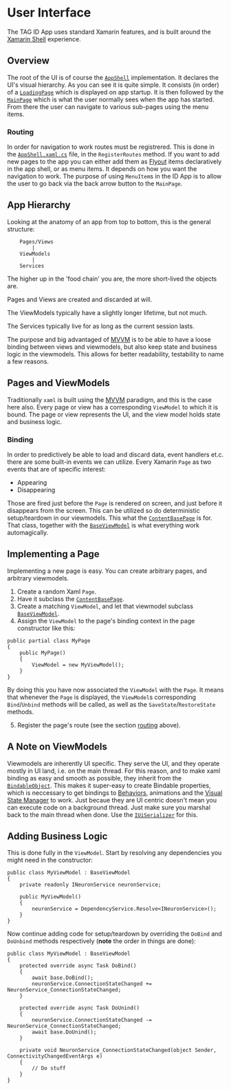 # User Interface #

The TAG ID App uses standard Xamarin features, and is built around the [Xamarin Shell](https://docs.microsoft.com/en-us/xamarin/xamarin-forms/app-fundamentals/shell/) experience.

## Overview ##

The root of the UI is of course the [`AppShell`](../IdApp/IdApp/AppShell.xaml) implementation. It declares the UI's visual hierarchy.
As you can see it is quite simple. It consists (in order) of a [`LoadingPage`](../IdApp/IdApp/Views/LoadingPage.xaml) which is displayed on app startup.
It is then followed by the [`MainPage`](../IdApp/IdApp/Views/MainPage.xaml) which is what the user normally sees when the app has started.
From there the user can navigate to various sub-pages using the menu items.

### Routing ###

In order for navigation to work routes must be registrered. This is done in the [`AppShell.xaml.cs`](../IdApp/IdApp/AppShell.xaml.cs) file, in the `RegisterRoutes` method.
If you want to add new pages to the app you can either add them as [Flyout](https://docs.microsoft.com/en-us/xamarin/xamarin-forms/app-fundamentals/shell/flyout) items declaratively
in the app shell, or as menu items. It depends on how you want the navigation to work. The purpose of using `MenuItem`s in the ID App is to allow the user to go back
via the back arrow button to the `MainPage`.

## App Hierarchy ##

Looking at the anatomy of an app from top to bottom, this is the general structure:
```
    Pages/Views
        |
    ViewModels
        |
    Services	
```

The higher up in the 'food chain' you are, the more short-lived the objects are. 

Pages and Views are created and discarded at will.

The ViewModels typically have a slightly longer lifetime, but not much.

The Services typically live for as long as the current session lasts.

The purpose and big advantaged of [MVVM](https://en.wikipedia.org/wiki/Model%E2%80%93view%E2%80%93viewmodel) is to be able to have a loose binding between views and viewmodels, but also keep state and business logic in the viewmodels. 
This allows for better readability, testability to name a few reasons.

## Pages and ViewModels ##

Traditionally `xaml` is built using the [MVVM](https://en.wikipedia.org/wiki/Model%E2%80%93view%E2%80%93viewmodel) paradigm, and this is the case here also.
Every page or view has a corresponding `ViewModel` to which it is bound. The page or view represents the UI, and the view model holds state and business logic.

### Binding ###

In order to predictively be able to load and discard data, event handlers et.c. there are some built-in events we can utilize.
Every Xamarin `Page`  as two events that are of specific interest:

 - Appearing
 - Disappearing

Those are fired just before the `Page` is rendered on screen, and just before it disappears from the screen.
This can be utilized so do deterministic setup/teardown in our viewmodels. This what the 
[`ContentBasePage`](../IdApp/Pages/ContentBasePage.cs) is for.
That class, together with the [`BaseViewModel`](../IdApp/Pages/BaseViewModel.cs) is what everything work automagically.

## Implementing a Page ##

Implementing a new page is easy. You can create arbitrary pages, and arbitrary viewmodels.

1. Create a random Xaml `Page`.
2. Have it subclass the [`ContentBasePage`](../IdApp/Pages/ContentBasePage.cs).
3. Create a matching `ViewModel`, and let that viewmodel subclass [`BaseViewModel`](../IdApp/Pages/BaseViewModel.cs).
4. Assign the `ViewModel` to the page's binding context in the page constructor like this:

```
public partial class MyPage
{
    public MyPage()
    {
        ViewModel = new MyViewModel();
    }
}
```

By doing this you have now associated the `ViewModel` with the `Page`. It means that whenever the `Page` is displayed, the `ViewModel`s corresponding `Bind`/`Unbind` methods will be called,
as well as the `SaveState`/`RestoreState` methods.

5. Register the page's route (see the section [routing](#routing) above).

## A Note on ViewModels ##

Viewmodels are inherently UI specific. They serve the UI, and they operate mostly in UI land, i.e. on the main thread. For this reason, 
and to make xaml binding as easy and smooth as possible, they inherit from the 
[`BindableObject`](https://docs.microsoft.com/en-us/dotnet/api/xamarin.forms.bindableobject?view=xamarin-forms).
This makes it super-easy to create Bindable properties, which is neccessary to get bindings to 
[Behaviors](https://docs.microsoft.com/en-us/xamarin/xamarin-forms/app-fundamentals/behaviors/), animations and the 
[Visual State Manager](https://docs.microsoft.com/en-us/xamarin/xamarin-forms/user-interface/visual-state-manager) to work.
Just becaue they are UI centric doesn't mean you can execute code on a background thread. Just make sure you marshal back to the main thread 
when done. Use the [`IUiSerializer`](../IdApp/IUiSerializer.cs) for this.

## Adding Business Logic ##

This is done fully in the `ViewModel`. Start by resolving any dependencies you might need in the constructor:

```
public class MyViewModel : BaseViewModel
{
    private readonly INeuronService neuronService;

    public MyViewModel()
    {
        neuronService = DependencyService.Resolve<INeuronService>();
    }
}
```

Now continue adding code for setup/teardown by overriding the `DoBind` and `DoUnbind` methods respectively (**note** the order in things are done):

```
public class MyViewModel : BaseViewModel
{
    protected override async Task DoBind()
    {
        await base.DoBind();
        neuronService.ConnectionStateChanged += NeuronService_ConnectionStateChanged;
    }

    protected override async Task DoUnind()
    {
        neuronService.ConnectionStateChanged -= NeuronService_ConnectionStateChanged;
        await base.DoUnind();
    }

    private void NeuronService_ConnectionStateChanged(object Sender, ConnectivityChangedEventArgs e)
    {
        // Do stuff
    }
}
```
